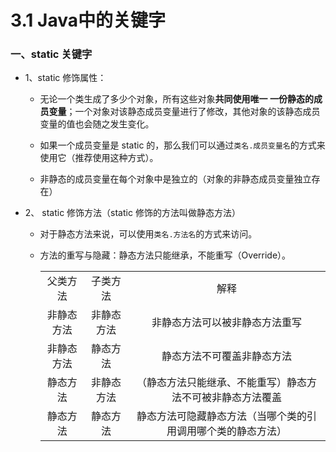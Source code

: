 # 3.1 Java中的关键字

### 一、static 关键字

* 1、static 修饰属性：

  * 无论一个类生成了多少个对象，所有这些对象**共同使用唯一 一份静态的成员变量**；一个对象对该静态成员变量进行了修改，其他对象的该静态成员变量的值也会随之发生变化。

  * 如果一个成员变量是 static 的，那么我们可以通过`类名.成员变量名`的方式来使用它（推荐使用这种方式）。 
  
  * 非静态的成员变量在每个对象中是独立的（对象的非静态成员变量独立存在）

* 2、 static 修饰方法（static 修饰的方法叫做静态方法）
  
  * 对于静态方法来说，可以使用`类名.方法名`的方式来访问。 
  
  * 方法的重写与隐藏：静态方法只能继承，不能重写（Override）。 

     <table>
        <tr>
           <td align="center">父类方法</td>
           <td align="center">子类方法</td>
           <td align="center">解释</td>
        </tr>
        <tr>
           <td align="center">非静态方法</td>
           <td align="center">非静态方法</td>
           <td align="center">非静态方法可以被非静态方法重写</td>
        </tr>
        <tr>
           <td align="center">非静态方法</td>
           <td align="center">静态方法</td>
           <td align="center">静态方法不可覆盖非静态方法</td>
        </tr>
        <tr>
           <td align="center">静态方法</td>
           <td align="center">非静态方法</td>
           <td align="center">（静态方法只能继承、不能重写）静态方法不可被非静态方法覆盖</td>
        </tr>
        <tr>
           <td align="center">静态方法</td>
           <td align="center">静态方法</td>
           <td align="center">静态方法可隐藏静态方法（当哪个类的引用调用哪个类的静态方法）</td>
        </tr>
     </table>
  
  













  
  
  
  
